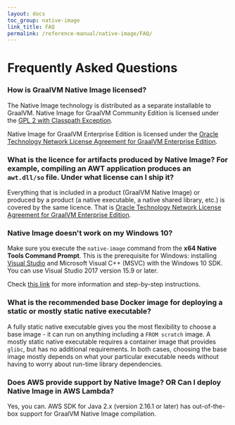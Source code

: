 ```yaml
---
layout: docs
toc_group: native-image
link_title: FAQ
permalink: /reference-manual/native-image/FAQ/
---
```


# Frequently Asked Questions

### How is GraalVM Native Image licensed?

The Native Image technology is distributed as a separate installable to GraalVM.
Native Image for GraalVM Community Edition is licensed under the [GPL 2 with Classpath Exception](https://github.com/oracle/graal/blob/master/substratevm/LICENSE).

Native Image for GraalVM Enterprise Edition is licensed under the [Oracle Technology Network License Agreement for GraalVM Enterprise Edition](https://www.oracle.com/downloads/licenses/graalvm-otn-license.html).

### What is the licence for artifacts produced by Native Image? For example, compiling an AWT application produces an `awt.dll/so` file. Under what license can I ship it?

Everything that is included in a product (GraalVM Native Image) or produced by a product (a native executable, a native shared library, etc.) is covered by the same licence. That is [Oracle Technology Network License Agreement for GraalVM Enterprise Edition](https://www.oracle.com/downloads/licenses/graalvm-otn-license.html).

### Native Image doesn't work on my Windows 10?

Make sure you execute the `native-image` command from the **x64 Native Tools Command Prompt**.
This is the prerequisite for Windows: installing [Visual Studio](https://visualstudio.microsoft.com/vs/) and Microsoft Visual C++ (MSVC) with the Windows 10 SDK.
You can use Visual Studio 2017 version 15.9 or later.

Check [this link](https://medium.com/graalvm/using-graalvm-and-native-image-on-windows-10-9954dc071311) for more information and step-by-step instructions.

### What is the recommended base Docker image for deploying a static or mostly static native executable?

A fully static native executable gives you the most flexibility to choose a base image - it can run on anything including a `FROM scratch` image.
A mostly static native executable requires a container image that provides `glibc`, but has no additional requirements.
In both cases, choosing the base image mostly depends on what your particular executable needs without having to worry about run-time library dependencies.

###  Does AWS provide support by Native Image? OR Can I deploy Native Image in AWS Lambda?

Yes, you can. AWS SDK for Java 2.x (version 2.16.1 or later) has out-of-the-box support for GraalVM Native Image compilation.

<!-- ### Can I distribute a static native image built with GraalVM Enterprise Native Image?

If you statically link any GPL code into a native image with GraalVM Enterprise, you will be violating the licence.

### Does Native Image support Java AWT?

Answer goes here.

### Can I compile my Swing application ahead-of-time with GraalVM Native Image?

Answer goes here.

### Do I need to configure Native Image to be compatible with third-party libraries? 

Answer goes here. -->